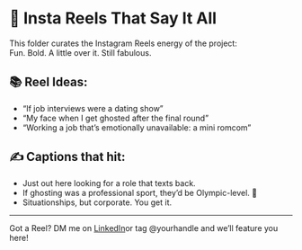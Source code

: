 # 📸 Insta Reels That Say It All

This folder curates the Instagram Reels energy of the project:  
Fun. Bold. A little over it. Still fabulous.

## 📚 Reel Ideas:
- “If job interviews were a dating show”  
- “My face when I get ghosted after the final round”  
- “Working a job that’s emotionally unavailable: a mini romcom”

## ✍️ Captions that hit:
- Just out here looking for a role that texts back.
- If ghosting was a professional sport, they’d be Olympic-level. 🥇
- Situationships, but corporate. You get it.

---

Got a Reel? DM me on [LinkedIn](https://linkedin.com/in/YOURHANDLE)or tag @yourhandle and we’ll feature you here!
